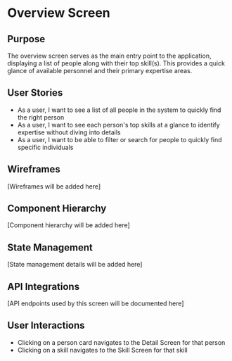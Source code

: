 # Overview Screen

## Purpose
The overview screen serves as the main entry point to the application, displaying a list of people along with their top skill(s). This provides a quick glance of available personnel and their primary expertise areas.

## User Stories
- As a user, I want to see a list of all people in the system to quickly find the right person
- As a user, I want to see each person's top skills at a glance to identify expertise without diving into details
- As a user, I want to be able to filter or search for people to quickly find specific individuals

## Wireframes
[Wireframes will be added here]

## Component Hierarchy
[Component hierarchy will be added here]

## State Management
[State management details will be added here]

## API Integrations
[API endpoints used by this screen will be documented here]

## User Interactions
- Clicking on a person card navigates to the Detail Screen for that person
- Clicking on a skill navigates to the Skill Screen for that skill

